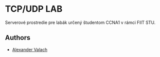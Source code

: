 # TCP/UDP LAB  

Serverové prostredie pre labák určený študentom CCNA1 v rámci FIIT STU.  

## Authors
 - [Alexander Valach](https://github.com/alexandervalach)  
 
